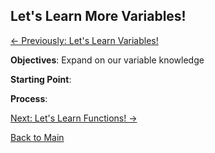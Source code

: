 
## Let's Learn More Variables!

[<- Previously: Let's Learn Variables!](Math.md)

**Objectives**: Expand on our variable knowledge

**Starting Point**:

**Process**: 

[Next: Let's Learn Functions! ->](Functions.md)

[Back to Main](../../README.md)

